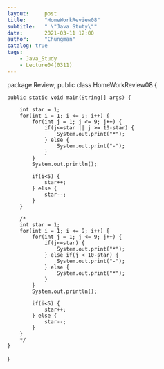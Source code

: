 ```yaml
---
layout:     post
title:      "HomeWorkReview08"
subtitle:   " \"Java Stuty\""
date:       2021-03-11 12:00
author:     "Chungman"
catalog: true
tags:
    - Java_Study
    - Lecture04(0311)
---
```


package Review;
public class HomeWorkReview08 {

	public static void main(String[] args) {
		
		int star = 1;
		for(int i = 1; i <= 9; i++) {
			for(int j = 1; j <= 9; j++) {
				if(j<=star || j >= 10-star) {
					System.out.print("*");
				} else {
					System.out.print("-");
				}
			}
			System.out.println();
			
			if(i<5) {
				star++;
			} else {
				star--;
			}
		}
		
		/*
		int star = 1;
		for(int i = 1; i <= 9; i++) {
			for(int j = 1; j <= 9; j++) {
				if(j<=star) {
					System.out.print("*");
				} else if(j < 10-star) {
					System.out.print("-");
				} else {
					System.out.print("*");
				}
			}
			System.out.println();
			
			if(i<5) {
				star++;
			} else {
				star--;
			}
		}
		*/
	}

}
